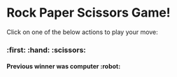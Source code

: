 <div>
  <h1>Rock Paper Scissors Game!</h1>
  <p>Click on one of the below actions to play your move:</p>
  <h3>:first: :hand: :scissors:</h3>
  <h4>Previous winner was computer :robot:</h4>
</div>